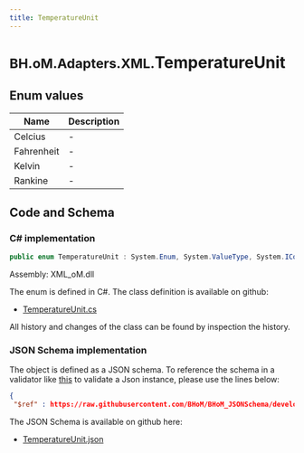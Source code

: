 ```yaml
---
title: TemperatureUnit
---
```


# <small>BH.oM.Adapters.XML.</small>**TemperatureUnit**



## Enum values

| Name            | Description                                                    |
|-----------------|----------------------------------------------------------------|
| Celcius |  -  |
| Fahrenheit |  -  |
| Kelvin |  -  |
| Rankine |  -  |


## Code and Schema

### C# implementation

``` C# title="C#"
public enum TemperatureUnit : System.Enum, System.ValueType, System.IComparable, System.ISpanFormattable, System.IFormattable, System.IConvertible
```

Assembly: XML_oM.dll

The enum is defined in C#. The class definition is available on github:

- [TemperatureUnit.cs](https://github.com/BHoM/XML_Toolkit/blob/develop/XML_oM/GBXML\Enums\TemperatureUnit.cs)

All history and changes of the class can be found by inspection the history.
### JSON Schema implementation

The object is defined as a JSON schema. To reference the schema in a validator like [this](https://www.jsonschemavalidator.net/) to validate a Json instance, please use the lines below:

``` json title="JSON Schema"
{
 "$ref" : https://raw.githubusercontent.com/BHoM/BHoM_JSONSchema/develop/XML_oM/TemperatureUnit.json}
```

The JSON Schema is available on github here:

- [TemperatureUnit.json](https://github.com/BHoM/BHoM_JSONSchema/blob/develop/XML_oM/TemperatureUnit.json)
